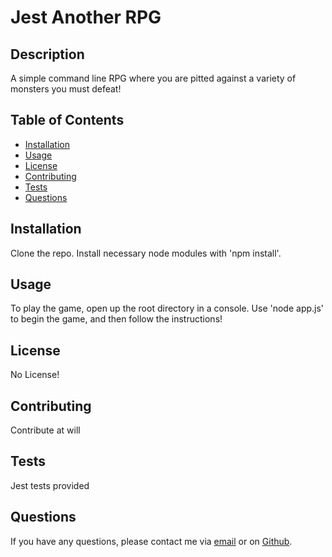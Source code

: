 # Jest Another RPG   
## Description

A simple command line RPG where you are pitted against a variety of monsters you must defeat!

## Table of Contents

* [Installation](#installation)
* [Usage](#usage)
* [License](#license)
* [Contributing](#contributing)
* [Tests](#tests)
* [Questions](#questions)

## Installation

Clone the repo. Install necessary node modules with 'npm install'. 

## Usage

To play the game, open up the root directory in a console. Use 'node app.js' to begin the game, and then follow the instructions!

## License

No License!

## Contributing

Contribute at will

## Tests

Jest tests provided

## Questions

If you have any questions, please contact me via [email](vinnycar0923@gmail.com) or on [Github](http://github.com/vcaruso0923).